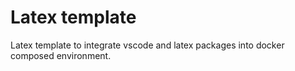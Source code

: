 # Latex template

Latex template to integrate vscode and latex packages into docker composed environment.
